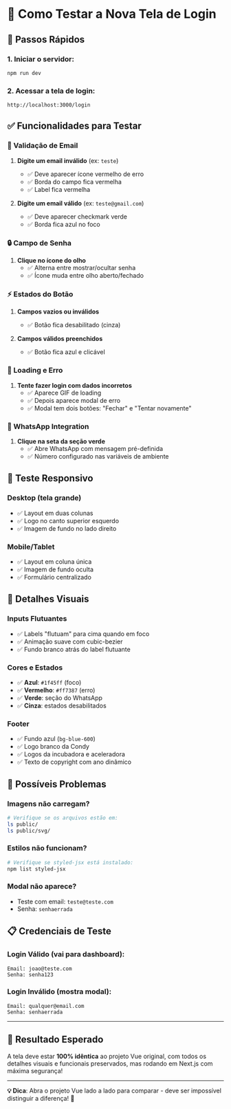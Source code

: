 # 🎯 Como Testar a Nova Tela de Login

## 🚀 **Passos Rápidos**

### **1. Iniciar o servidor:**
```bash
npm run dev
```

### **2. Acessar a tela de login:**
```
http://localhost:3000/login
```

## ✅ **Funcionalidades para Testar**

### **📧 Validação de Email**
1. **Digite um email inválido** (ex: `teste`)
   - ✅ Deve aparecer ícone vermelho de erro
   - ✅ Borda do campo fica vermelha
   - ✅ Label fica vermelha

2. **Digite um email válido** (ex: `teste@gmail.com`)
   - ✅ Deve aparecer checkmark verde
   - ✅ Borda fica azul no foco

### **🔒 Campo de Senha**
1. **Clique no ícone do olho**
   - ✅ Alterna entre mostrar/ocultar senha
   - ✅ Ícone muda entre olho aberto/fechado

### **⚡ Estados do Botão**
1. **Campos vazios ou inválidos**
   - ✅ Botão fica desabilitado (cinza)
   
2. **Campos válidos preenchidos**
   - ✅ Botão fica azul e clicável

### **🔄 Loading e Erro**
1. **Tente fazer login com dados incorretos**
   - ✅ Aparece GIF de loading
   - ✅ Depois aparece modal de erro
   - ✅ Modal tem dois botões: "Fechar" e "Tentar novamente"

### **📱 WhatsApp Integration**
1. **Clique na seta da seção verde**
   - ✅ Abre WhatsApp com mensagem pré-definida
   - ✅ Número configurado nas variáveis de ambiente

## 📱 **Teste Responsivo**

### **Desktop (tela grande)**
- ✅ Layout em duas colunas
- ✅ Logo no canto superior esquerdo
- ✅ Imagem de fundo no lado direito

### **Mobile/Tablet**
- ✅ Layout em coluna única
- ✅ Imagem de fundo oculta
- ✅ Formulário centralizado

## 🎨 **Detalhes Visuais**

### **Inputs Flutuantes**
- ✅ Labels "flutuam" para cima quando em foco
- ✅ Animação suave com cubic-bezier
- ✅ Fundo branco atrás do label flutuante

### **Cores e Estados**
- ✅ **Azul**: `#1f45ff` (foco)
- ✅ **Vermelho**: `#ff7387` (erro)
- ✅ **Verde**: seção do WhatsApp
- ✅ **Cinza**: estados desabilitados

### **Footer**
- ✅ Fundo azul (`bg-blue-600`)
- ✅ Logo branco da Condy
- ✅ Logos da incubadora e aceleradora
- ✅ Texto de copyright com ano dinâmico

## 🐛 **Possíveis Problemas**

### **Imagens não carregam?**
```bash
# Verifique se os arquivos estão em:
ls public/
ls public/svg/
```

### **Estilos não funcionam?**
```bash
# Verifique se styled-jsx está instalado:
npm list styled-jsx
```

### **Modal não aparece?**
- Teste com email: `teste@teste.com`
- Senha: `senhaerrada`

## 📋 **Credenciais de Teste**

### **Login Válido** (vai para dashboard):
```
Email: joao@teste.com
Senha: senha123
```

### **Login Inválido** (mostra modal):
```
Email: qualquer@email.com
Senha: senhaerrada
```

---

## 🎉 **Resultado Esperado**

A tela deve estar **100% idêntica** ao projeto Vue original, com todos os detalhes visuais e funcionais preservados, mas rodando em Next.js com máxima segurança!

---

**💡 Dica**: Abra o projeto Vue lado a lado para comparar - deve ser impossível distinguir a diferença! 🎯 